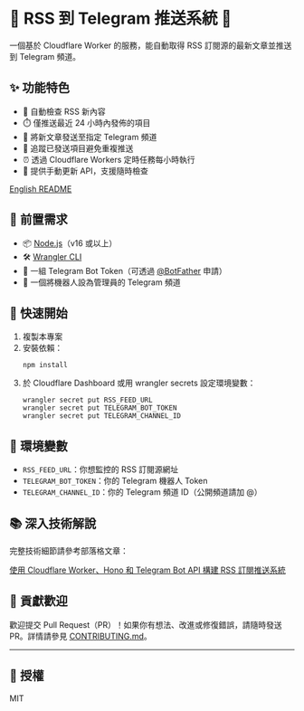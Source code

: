 # 📰 RSS 到 Telegram 推送系統 🚀

一個基於 Cloudflare Worker 的服務，能自動取得 RSS 訂閱源的最新文章並推送到 Telegram 頻道。

## ✨ 功能特色

- 🔄 自動檢查 RSS 新內容
- ⏱️ 僅推送最近 24 小時內發佈的項目
- 📲 將新文章發送至指定 Telegram 頻道
- 🚫 追蹤已發送項目避免重複推送
- ⏰ 透過 Cloudflare Workers 定時任務每小時執行
- 🔘 提供手動更新 API，支援隨時檢查

[English README](./README.md)

## 🔧 前置需求

- 📦 [Node.js](https://nodejs.org/)（v16 或以上）
- 🛠️ [Wrangler CLI](https://developers.cloudflare.com/workers/wrangler/install-and-update/)
- 🤖 一組 Telegram Bot Token（可透過 [@BotFather](https://t.me/botfather) 申請）
- 📢 一個將機器人設為管理員的 Telegram 頻道

## 🚀 快速開始

1. 複製本專案
2. 安裝依賴：
   ```
   npm install
   ```
3. 於 Cloudflare Dashboard 或用 wrangler secrets 設定環境變數：
   ```
   wrangler secret put RSS_FEED_URL
   wrangler secret put TELEGRAM_BOT_TOKEN
   wrangler secret put TELEGRAM_CHANNEL_ID
   ```

## 🔐 環境變數

- `RSS_FEED_URL`：你想監控的 RSS 訂閱源網址
- `TELEGRAM_BOT_TOKEN`：你的 Telegram 機器人 Token
- `TELEGRAM_CHANNEL_ID`：你的 Telegram 頻道 ID（公開頻道請加 @）

## 📚 深入技術解說

完整技術細節請參考部落格文章：

[使用 Cloudflare Worker、Hono 和 Telegram Bot API 構建 RSS 訂閱推送系統](https://calpa.me/blog/build-rss-subscription-push-system-with-cloudflare-worker-hono-telegram-bot-api/)

## 🤝 貢獻歡迎

歡迎提交 Pull Request（PR）！如果你有想法、改進或修復錯誤，請隨時發送 PR。詳情請參見 [CONTRIBUTING.md](CONTRIBUTING.md)。

---

## 📄 授權

MIT
